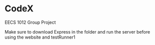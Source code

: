 # CodeX
EECS 1012 Group Project

Make sure to download Express in the folder and run the server before using the website and testRunner1
